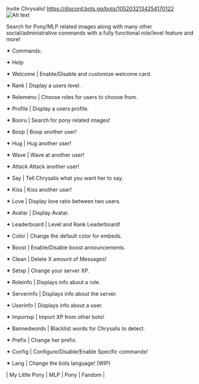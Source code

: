 <hx> Invite Chrysalis! https://discord.bots.gg/bots/1052032134254170122 </hx> 
![Alt text](https://i.imgur.com/fCKBq06.png "The Queen")

Search for Pony/MLP related images along with many other social/administrative commands with a fully functional role/level feature and more!

✦ Commands:

✦ Help

✦ Welcome | Enable/Disable and customize welcome card.

✦ Rank | Display a users level.

✦ Rolemenu | Choose roles for users to choose from.

✦ Profile | Display a users profile.

✦ Booru | Search for pony related images!

✦ Boop | Boop another user!

✦ Hug | Hug another user!

✦ Wave | Wave at another user!

✦ Attack Attack another user!

✦ Say | Tell Chrysalis what you want her to say.

✦ Kiss | Kiss another user!

✦ Love | Display love ratio between two users.

✦ Avatar | Display Avatar.

✦ Leaderboard | Level and Rank Leaderboard!

✦ Color | Change the default color for embeds.

✦ Boost | Enable/Disable boost announcements.

✦ Clean | Delete X amount of Messages!

✦ Setxp | Change your server XP.

✦ Roleinfo | Displays info about a role.

✦ Serverinfo | Displays info about the server.

✦ Userinfo | Displays info about a user.

✦ Importxp | Import XP from other bots!

✦ Bannedwords | Blacklist words for Chrysalis to detect.

✦ Prefix | Change her prefix.

✦ Config | Configure/Disable/Enable Specific commands!

✦ Lang | Change the bots language! (WIP)

| My Little Pony | MLP | Pony | Fandom |
